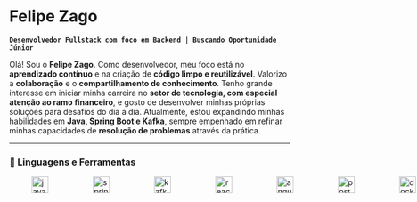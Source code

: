 # Felipe Zago

**`Desenvolvedor Fullstack com foco em Backend | Buscando Oportunidade Júnior`**

Olá\! Sou o **Felipe Zago**. Como desenvolvedor, meu foco está no **aprendizado contínuo** e na criação de **código limpo e reutilizável**. Valorizo a **colaboração** e o **compartilhamento de conhecimento**. Tenho grande interesse em iniciar minha carreira no **setor de tecnologia, com especial atenção ao ramo financeiro**, e gosto de desenvolver minhas próprias soluções para desafios do dia a dia. Atualmente, estou expandindo minhas habilidades em **Java, Spring Boot e Kafka**, sempre empenhado em refinar minhas capacidades de **resolução de problemas** através da prática.

------

### 🧰 Linguagens e Ferramentas

<div style="display: flex; align-items: center;">
  <img src="https://cdn.jsdelivr.net/gh/devicons/devicon/icons/java/java-original.svg" height="30" alt="java logo" style="margin: 0 40px;" />
  <img src="https://cdn.jsdelivr.net/gh/devicons/devicon/icons/spring/spring-original.svg" height="30" alt="spring logo" style="margin: 0 40px;" />
  <img src="https://cdn.jsdelivr.net/gh/devicons/devicon/icons/apachekafka/apachekafka-original.svg" height="30" alt="kafka logo" style="margin: 0 40px;" />
  <img src="https://cdn.jsdelivr.net/gh/devicons/devicon/icons/react/react-original.svg" height="30" alt="react logo" style="margin: 0 40px;" />
  <img src="https://cdn.jsdelivr.net/gh/devicons/devicon/icons/angularjs/angularjs-original.svg" height="30" alt="angular logo" style="margin: 0 40px;" />
  <img src="https://cdn.jsdelivr.net/gh/devicons/devicon/icons/postgresql/postgresql-original.svg" height="30" alt="postgresql logo" style="margin: 0 40px;" />
  <img src="https://cdn.jsdelivr.net/gh/devicons/devicon/icons/docker/docker-original.svg" height="30" alt="docker logo" style="margin: 0 40px;" />
  <img src="https://cdn.jsdelivr.net/gh/devicons/devicon/icons/mongodb/mongodb-original.svg" height="30" alt="mongodb logo" style="margin: 0 40px;" />
  <img src="https://cdn.jsdelivr.net/gh/devicons/devicon/icons/git/git-original.svg" height="30" alt="git logo" style="margin: 0 40px;" />
  <img src="https://cdn.jsdelivr.net/gh/devicons/devicon/icons/github/github-original.svg" height="30" alt="github logo" style="margin: 0 40px;" />
</div>

